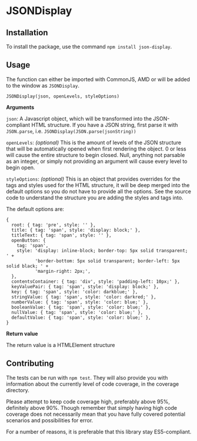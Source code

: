 # JSONDisplay

## Installation

To install the package, use the command `npm install json-display`.

## Usage

The function can either be imported with CommonJS, AMD or will be added to the window as `JSONDisplay`.

`JSONDisplay(json, openLevels, styleOptions)`

**Arguments**

`json`: A Javascript object, which will be transformed into the JSON-compliant HTML structure. If you have a JSON string, first parse it with `JSON.parse`, i.e. `JSONDisplay(JSON.parse(jsonString))`

`openLevels`: *(optional)* This is the amount of levels of the JSON structure that will be automatically opened when first rendering the object. 0 or less will cause the entire structure to begin closed. Null, anything not parsable as an integer, or simply not providing an argument will cause every level to begin open.

`styleOptions`: *(optional)* This is an object that provides overrides for the tags and styles used for the HTML structure, it will be deep merged into the default options so you do not have to provide all the options. See the source code to understand the structure you are adding the styles and tags into. 

The default options are:

```
{
  root: { tag: 'pre', style: '' },
  title: { tag: 'span', style: 'display: block;' },
  titleText: { tag: 'span', style: '' },
  openButton: { 
    tag: 'span',
    style: 'display: inline-block; border-top: 5px solid transparent; ' +
           'border-bottom: 5px solid transparent; border-left: 5px solid black; ' +
           'margin-right: 2px;',
  },
  contentsContainer: { tag: 'div', style: 'padding-left: 10px;' },
  keyValuePair: { tag: 'span', style: 'display: block;' },
  key: { tag: 'span', style: 'color: darkblue;' },
  stringValue: { tag: 'span', style: 'color: darkred;' },
  numberValue: { tag: 'span', style: 'color: blue;' },
  booleanValue: { tag: 'span', style: 'color: blue;' },
  nullValue: { tag: 'span', style: 'color: blue;' },
  defaultValue: { tag: 'span', style: 'color: blue;' },
}
```

**Return value**

The return value is a HTMLElement structure

## Contributing

The tests can be run with `npm test`. They will also provide you with information about the currently level of code coverage, in the coverage directory.

Please attempt to keep code coverage high, preferably above 95%, definitely above 90%. Though remember that simply having high code coverage does not necessarily mean that you have fully covered potential scenarios and possibilities for error.

For a number of reasons, it is preferable that this library stay ES5-compliant.

